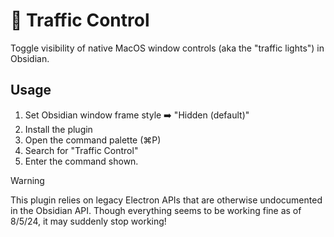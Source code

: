# 🚥 Traffic Control

Toggle visibility of native MacOS window controls (aka the "traffic lights") in Obsidian.

## Usage

1. Set Obsidian window frame style ➡️ "Hidden (default)"
2. Install the plugin
3. Open the command palette (⌘P)
4. Search for "Traffic Control"
5. Enter the command shown.

> [!WARNING]
> This plugin relies on legacy Electron APIs that are otherwise undocumented in the Obsidian API.
> Though everything seems to be working fine as of 8/5/24, it may suddenly stop working!
